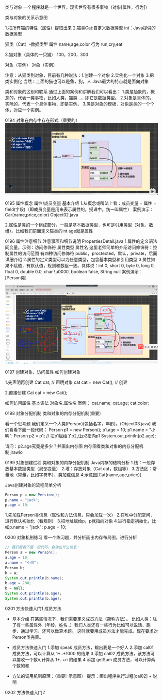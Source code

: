 类与对象
一个程序就是一个世界，现实世界有很多事物（对象[属性，行为]）

类与对象的关系示意图

1.把所有猫的特性（属性）提取出来
2.猫类Cat:自定义数据类型 
  int：Java提供的数据类型

猫类（Cat）-数据类型
属性
name,age,color
行为
run,cry,eat

3.猫对象（具体的一只猫）
100，200，300

对象（实例）
对象（实例）


注意：从猫类到对象，目前有几种说法：1.创建一个对象 2.实例化一个对象 3.把类实例化
当然：上面的猫也可以是鱼，狗，人 Java最大的特点就是面向对象

类和对象的区别和联系
通过上面的案例和讲解我们可以看出：
1.类是抽象的，概念的，代表一类事物，比如人类，猫类...，即它是数据类型。
2.对象是具体的，实际的，代表一个具体事物，即是实例。
3.类是对象的模板，对象是类的一个个体，对应一个实例。


0194 对象在内存中存在形式（重要的）
![img.png](img.png)



0195 属性概念
属性/成员变量
基本介绍
1.从概念或叫法上看：成员变量 = 属性 = field(字段)（即成员变量是用来表示属性的，授课中，统一叫属性）
案例演示：Car(name,price,color) Object02.java

2.属性是类的一个组成部分，一般是基本数据类型，也可是引用类型（对象，数组）。比如我们前面定义猫类的int age就是属性


0196 属性注意细节
注意事项和细节说明
PropertiesDetail.java
1.属性的定义语法同变量，示例：访问修饰符 属性类型 属性名
  这里老师简单的介绍访问修饰符：控制属性的访问范围
  有四种访问修饰符 public，proctected，默认，private，后面详细介绍
2.属性的定义类型可以为任意类型，包含基本类型和引用类型
3.属性如果不赋值，有默认值，规则和数组一致。具体说：int 0, short 0, byte 0, long 0, float 0, double 0.0, char \u0000, boolean false, String null
案例演示：[Person类]

![img_1.png](img_1.png)


0197 创建对象，访问属性
如何创建对象

1.先声明再创建
Cat cat; // 声明对象 cat
cat = new Cat(); // 创建

2.直接创建
Cat cat = new Cat();

如何访问属性
基本语法
对象名.属性名
案例：
cat.name;
cat.age;
cat.color;

0198 对象分配机制
类和对象的内存分配机制(重要)

看一个思考题
我们定义一个人类(Person)(包括名字，年龄)。(Object03.java)
我们看看下面一段代码：
Person p1 = new Person();
p1.age = 10;
p1.name = "小明";
Person p2 = p1; // 把p1赋给了p2,让p2指向p1
System.out.println(p2.age);

请问：p2.age究竟是多少？并画出内存图
内存图看类和对象的内存分配机制.jrawio

0199 对象创建过程
类和对象的内存分配机制
Java内存的结构分析
1.栈：一般存放基本数据类型（局部变量）
2.堆：存放对象（Cat cat，数组等）
3.方法区：常量池（常量，比如字符串），类加载信息
4.示意图[Cat(name,age,price)]

Java创建对象的流程简单分析
```java
Person p = new Persion();
p.name = "jack";
p.age = 10;
```
1.先加载Person类信息（属性和方法信息，只会加载一次）
2.在堆中分配空间，进行默认初始化（看规则）
3.把地址赋给p，p就指向对象
4.进行指定初始化，比如p.name = "jack"; p.age = 10;


0200 对象机制练习
看一个练习题，并分析画出内存布局图，进行分析
```java
// 我们看看下面一段代码，会输出什么信息：
Person a = new Person();
a.age = 10;
a.name = "小明";
Person b;
b = a;
System.out.println(b.name);
b.age = 200;
b = null;
System.out.println(a.age);
System.out.println(b.age);
```

0201 方法快速入门1
成员方法
- 基本介绍
在某些情况下，我们需要定义成员方法（简称方法）。
比如人类：除了有一些属性外（年龄，姓名..）我们人类还有一些行为比如可以说话、跑步，通过学习，还可以做算术题。
这时就要用成员方法才能完成。现在要求对Person类完善。

- 成员方法快速入门
1.添加 speak 成员方法，输出我是一个好人
2.添加 cal01 成员方法，可以计算从 1+..+1000 的结果
3.添加 cal02 成员方法，该方法可以接收一个数n,计算从 1+..+n 的结果
4.添加 getSum 成员方法，可以计算两个数的和

- 方法的调用机制原理：（重要!-示意图）
提示：画出程序执行过程[cal02] + 说明

0202 方法快速入门2









